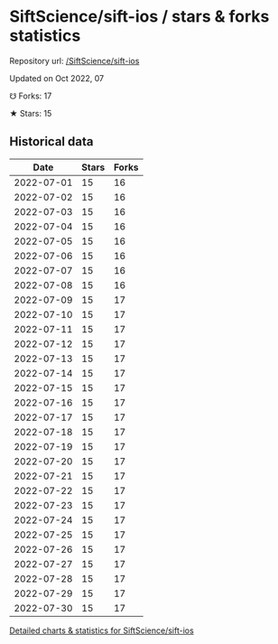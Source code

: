 # SiftScience/sift-ios / stars & forks statistics

Repository url: [/SiftScience/sift-ios](https://github.com/SiftScience/sift-ios)

Updated on Oct 2022, 07

☋ Forks: 17

★ Stars: 15

## Historical data
| Date | Stars | Forks |
|------|-------|-------|
| 2022-07-01 | 15 | 16 | 
| 2022-07-02 | 15 | 16 | 
| 2022-07-03 | 15 | 16 | 
| 2022-07-04 | 15 | 16 | 
| 2022-07-05 | 15 | 16 | 
| 2022-07-06 | 15 | 16 | 
| 2022-07-07 | 15 | 16 | 
| 2022-07-08 | 15 | 16 | 
| 2022-07-09 | 15 | 17 | 
| 2022-07-10 | 15 | 17 | 
| 2022-07-11 | 15 | 17 | 
| 2022-07-12 | 15 | 17 | 
| 2022-07-13 | 15 | 17 | 
| 2022-07-14 | 15 | 17 | 
| 2022-07-15 | 15 | 17 | 
| 2022-07-16 | 15 | 17 | 
| 2022-07-17 | 15 | 17 | 
| 2022-07-18 | 15 | 17 | 
| 2022-07-19 | 15 | 17 | 
| 2022-07-20 | 15 | 17 | 
| 2022-07-21 | 15 | 17 | 
| 2022-07-22 | 15 | 17 | 
| 2022-07-23 | 15 | 17 | 
| 2022-07-24 | 15 | 17 | 
| 2022-07-25 | 15 | 17 | 
| 2022-07-26 | 15 | 17 | 
| 2022-07-27 | 15 | 17 | 
| 2022-07-28 | 15 | 17 | 
| 2022-07-29 | 15 | 17 | 
| 2022-07-30 | 15 | 17 | 


[Detailed charts & statistics for SiftScience/sift-ios](https://reviewgithub.com/rep/SiftScience/sift-ios)
